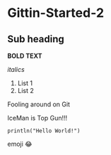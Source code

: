 # Gittin-Started-2

## Sub heading

**BOLD TEXT**

*italics*

1. List 1
2. List 2

Fooling around on Git

IceMan is Top Gun!!!

`println("Hello World!")`

emoji :joy:
